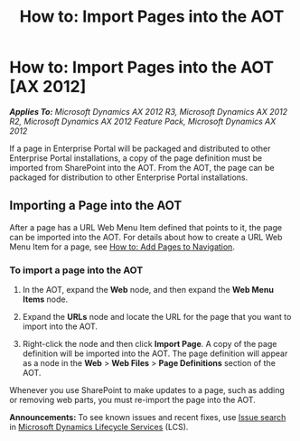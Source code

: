 ﻿---
title: 'How to: Import Pages into the AOT'
TOCTitle: 'How to: Import Pages into the AOT'
ms:assetid: a7861d47-e9ef-4742-8661-036156113c86
ms:mtpsurl: https://msdn.microsoft.com/en-us/library/Cc616468(v=AX.60)
ms:contentKeyID: 35245593
ms.date: 04/18/2014
mtps_version: v=AX.60
---

# How to: Import Pages into the AOT [AX 2012]


_**Applies To:** Microsoft Dynamics AX 2012 R3, Microsoft Dynamics AX 2012 R2, Microsoft Dynamics AX 2012 Feature Pack, Microsoft Dynamics AX 2012_

If a page in Enterprise Portal will be packaged and distributed to other Enterprise Portal installations, a copy of the page definition must be imported from SharePoint into the AOT. From the AOT, the page can be packaged for distribution to other Enterprise Portal installations.

## Importing a Page into the AOT

After a page has a URL Web Menu Item defined that points to it, the page can be imported into the AOT. For details about how to create a URL Web Menu Item for a page, see [How to: Add Pages to Navigation](how-to-add-pages-to-navigation.md).

### To import a page into the AOT

1.  In the AOT, expand the **Web** node, and then expand the **Web Menu Items** node.

2.  Expand the **URLs** node and locate the URL for the page that you want to import into the AOT.

3.  Right-click the node and then click **Import Page**. A copy of the page definition will be imported into the AOT. The page definition will appear as a node in the **Web** \> **Web Files** \> **Page Definitions** section of the AOT.

Whenever you use SharePoint to make updates to a page, such as adding or removing web parts, you must re-import the page into the AOT.

  
**Announcements:** To see known issues and recent fixes, use [Issue search](http://go.microsoft.com/fwlink/?linkid=389258) in [Microsoft Dynamics Lifecycle Services](http://go.microsoft.com/fwlink/?linkid=306505) (LCS).

